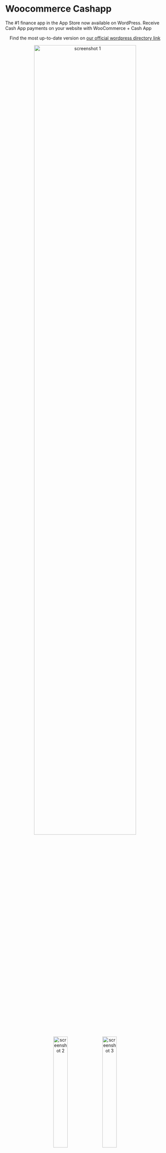 # Woocommerce Cashapp

The #1 finance app in the App Store now available on WordPress. Receive Cash App payments on your website with WooCommerce + Cash App

<center>    
  
  <p>Find the most up-to-date version on <a href="https://wordpress.org/plugins/wc-cashapp/" target="_blank">our official wordpress directory link</a></p>
  
  <p><img alt="screenshot 1" style=”display:block; align: left” src="https://theafricanboss.com/wp-content/uploads/2020/06/dashboard.jpg" width="80%"/></p>
  <p><img alt="screenshot 2" style=”display:block; align: right” src="https://theafricanboss.com/wp-content/uploads/2020/06/checkout_page.jpg" width="30%"/>    <img alt="screenshot 3" style=”display:block; align: right” src="https://theafricanboss.com/wp-content/uploads/2020/06/thankyou_page.jpg" width="30%"/></p>
    
</center>

## Description

**MOMO Cash App - Mobile Money Payments WooCommerce Extension**

Cash App - Mobile Money Payments Woocommerce Extension

For more details about this woocommerce extension, **please visit [The African Boss](https://theafricanboss.com/cashapp)**

See available screenshots or the store example of [Gura Stores](https://gurastores.com/) for visual details.

## PRO or customized version

Please reach out to theafricanboss@gmail.com for a custom version of this plugin.

Visit [The African Boss](https://theafricanboss.com/cashapp) for more details

## Demo

An example of the plugin in use is the following store:

[Gura Stores](https://gurastores.com/)

This plugin displays a Cash App link

See the screenshots or the store example of [Gura Stores](https://gurastores.com/) for visual details.

## Installation

### From Dashboard ( WordPress admin )

- Go to Plugins -> Add New
- Search for ‘MOMO Cash App’
- Click on Install Now
- Activate the plugin through the “Plugins” menu in WordPress.

### Using cPanel or FTP

- Download ‘MOMO Cash App’ from [The African Boss](https://theafricanboss.com/cashapp)
- Unzip ‘woocommerce-cashapp.zip’ file and
- Upload ‘woocommerce-cashapp folder to the “/wp-content/plugins/” directory.
- Activate the plugin through the “Plugins” menu in WordPress.

### After Plugin Activation

Find Cash App in your admin dashboard left sidebar menu of buttons

**or**

Go to Woocommerce-> Settings-> Payments screen to configure the plugin

Also _you can visit_ the [plugin page](https://theafricanboss.com/cashapp) for further setup instructions.

## Frequently Asked Questions

### Does Cash App integrate Payment APIs?

Cash App plugin is a quick and easy way to display to your customers your CashTag and to link them to it.
Unfortunately, this plugin doesn't integrate a full CashApp end-to-end payment. It only displays your cashtag to the customer and redirects them to it so that the off site Cash App transaction can take place.
Please check screenshots for more details on what is reported.

